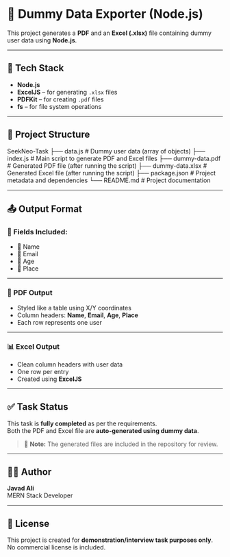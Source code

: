 # 📁 Dummy Data Exporter (Node.js)

This project generates a **PDF** and an **Excel (.xlsx)** file containing dummy user data using **Node.js**.

---

## 🧰 Tech Stack

- **Node.js**
- **ExcelJS** – for generating `.xlsx` files
- **PDFKit** – for creating `.pdf` files
- **fs** – for file system operations

---

## 📁 Project Structure

SeekNeo-Task
├── data.js # Dummy user data (array of objects)
├── index.js # Main script to generate PDF and Excel files
├── dummy-data.pdf # Generated PDF file (after running the script)
├── dummy-data.xlsx # Generated Excel file (after running the script)
├── package.json # Project metadata and dependencies
└── README.md # Project documentation


---

## 📤 Output Format

### 🔹 Fields Included:
- 👤 Name
- 📧 Email
- 🎂 Age
- 📍 Place

---

### 📄 PDF Output

- Styled like a table using X/Y coordinates
- Column headers: **Name**, **Email**, **Age**, **Place**
- Each row represents one user

---

### 📊 Excel Output

- Clean column headers with user data
- One row per entry
- Created using **ExcelJS**

---

## ✅ Task Status

This task is **fully completed** as per the requirements.  
Both the PDF and Excel file are **auto-generated using dummy data**.

> 📌 **Note:** The generated files are included in the repository for review.

---

## 👨‍💻 Author

**Javad Ali**  
MERN Stack Developer  

---

## 📎 License

This project is created for **demonstration/interview task purposes only**.  
No commercial license is included.
